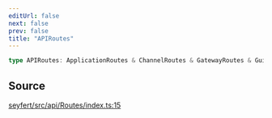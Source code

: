 ```yaml
---
editUrl: false
next: false
prev: false
title: "APIRoutes"
---
```


```ts
type APIRoutes: ApplicationRoutes & ChannelRoutes & GatewayRoutes & GuildRoutes & InteractionRoutes & InviteRoutes & StageInstanceRoutes & StickerRoutes & UserRoutes & VoiceRoutes & WebhookRoutes;
```

## Source

[seyfert/src/api/Routes/index.ts:15](https://github.com/potoland/potocuit/blob/e332d7a/src/api/Routes/index.ts#L15)
